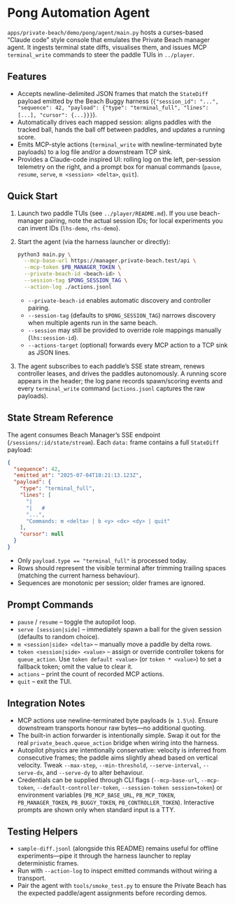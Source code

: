 # Pong Automation Agent

`apps/private-beach/demo/pong/agent/main.py` hosts a curses-based “Claude code” style console that emulates the Private Beach manager agent. It ingests terminal state diffs, visualises them, and issues MCP `terminal_write` commands to steer the paddle TUIs in `../player`.

## Features

- Accepts newline-delimited JSON frames that match the `StateDiff` payload emitted by the Beach Buggy harness (`{"session_id": "...", "sequence": 42, "payload": {"type": "terminal_full", "lines": [...], "cursor": {...}}}`).
- Automatically drives each mapped session: aligns paddles with the tracked ball, hands the ball off between paddles, and updates a running score.
- Emits MCP-style actions (`terminal_write` with newline-terminated byte payloads) to a log file and/or a downstream TCP sink.
- Provides a Claude-code inspired UI: rolling log on the left, per-session telemetry on the right, and a prompt box for manual commands (`pause`, `resume`, `serve`, `m <session> <delta>`, `quit`).

## Quick Start

1. Launch two paddle TUIs (see `../player/README.md`). If you use beach-manager pairing, note the actual session IDs; for local experiments you can invent IDs (`lhs-demo`, `rhs-demo`).
2. Start the agent (via the harness launcher or directly):

   ```bash
   python3 main.py \
     --mcp-base-url https://manager.private-beach.test/api \
     --mcp-token $PB_MANAGER_TOKEN \
     --private-beach-id <beach-id> \
     --session-tag $PONG_SESSION_TAG \
     --action-log ./actions.jsonl
   ```

   - `--private-beach-id` enables automatic discovery and controller pairing.
   - `--session-tag` (defaults to `$PONG_SESSION_TAG`) narrows discovery when multiple agents run in the same beach.
   - `--session` may still be provided to override role mappings manually (`lhs:session-id`).
   - `--actions-target` (optional) forwards every MCP action to a TCP sink as JSON lines.

3. The agent subscribes to each paddle’s SSE state stream, renews controller leases, and drives the paddles autonomously. A running score appears in the header; the log pane records spawn/scoring events and every `terminal_write` command (`actions.jsonl` captures the raw payloads).

## State Stream Reference

The agent consumes Beach Manager’s SSE endpoint (`/sessions/:id/state/stream`). Each `data:` frame contains a full `StateDiff` payload:

```json
{
  "sequence": 42,
  "emitted_at": "2025-07-04T18:21:13.123Z",
  "payload": {
    "type": "terminal_full",
    "lines": [
      "|                                                                          |",
      "|   #                                                                      |",
      "...",
      "Commands: m <delta> | b <y> <dx> <dy> | quit"
    ],
    "cursor": null
  }
}
```

- Only `payload.type == "terminal_full"` is processed today.
- Rows should represent the visible terminal after trimming trailing spaces (matching the current harness behaviour).
- Sequences are monotonic per session; older frames are ignored.

## Prompt Commands

- `pause` / `resume` – toggle the autopilot loop.
- `serve [session|side]` – immediately spawn a ball for the given session (defaults to random choice).
- `m <session|side> <delta>` – manually move a paddle by delta rows.
- `token <session|side> <value>` – assign or override controller tokens for `queue_action`. Use `token default <value>` (or `token * <value>`) to set a fallback token; omit the value to clear it.
- `actions` – print the count of recorded MCP actions.
- `quit` – exit the TUI.

## Integration Notes

- MCP actions use newline-terminated byte payloads (`m 1.5\n`). Ensure downstream transports honour raw bytes—no additional quoting.
- The built-in action forwarder is intentionally simple. Swap it out for the real `private_beach.queue_action` bridge when wiring into the harness.
- Autopilot physics are intentionally conservative: velocity is inferred from consecutive frames; the paddle aims slightly ahead based on vertical velocity. Tweak `--max-step`, `--min-threshold`, `--serve-interval`, `--serve-dx`, and `--serve-dy` to alter behaviour.
- Credentials can be supplied through CLI flags (`--mcp-base-url`, `--mcp-token`, `--default-controller-token`, `--session-token session=token`) or environment variables (`PB_MCP_BASE_URL`, `PB_MCP_TOKEN`, `PB_MANAGER_TOKEN`, `PB_BUGGY_TOKEN`, `PB_CONTROLLER_TOKEN`). Interactive prompts are shown only when standard input is a TTY.

## Testing Helpers

- `sample-diff.jsonl` (alongside this README) remains useful for offline experiments—pipe it through the harness launcher to replay deterministic frames.
- Run with `--action-log` to inspect emitted commands without wiring a transport.
- Pair the agent with `tools/smoke_test.py` to ensure the Private Beach has the expected paddle/agent assignments before recording demos.
